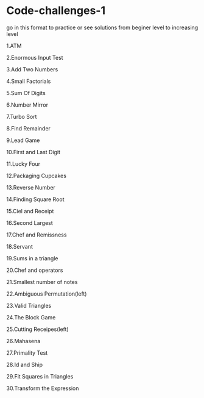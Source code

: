 # Code-challenges-1

go in this format to practice or see solutions from beginer level to increasing level


1.ATM

2.Enormous Input Test

3.Add Two Numbers

4.Small Factorials

5.Sum Of Digits

6.Number Mirror

7.Turbo Sort

8.Find Remainder

9.Lead Game

10.First and Last Digit

11.Lucky Four

12.Packaging Cupcakes

13.Reverse Number

14.Finding Square Root

15.Ciel and Receipt

16.Second Largest

17.Chef and Remissness

18.Servant

19.Sums in a triangle

20.Chef and operators

21.Smallest number of notes

22.Ambiguous Permutation(left)

23.Valid Triangles

24.The Block Game

25.Cutting Receipes(left)

26.Mahasena

27.Primality Test

28.Id and Ship

29.Fit Squares in Triangles

30.Transform the Expression
